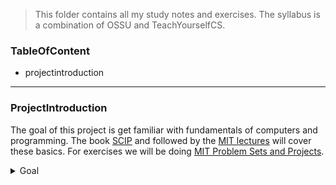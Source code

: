 > This folder contains all my study notes and exercises. The syllabus is a combination of OSSU and TeachYourselfCS.

### TableOfContent

- projectintroduction


---

### ProjectIntroduction

The goal of this project is get familiar with fundamentals of computers and programming. The book [SCIP](https://mitpress.mit.edu/sites/default/files/sicp/full-text/book/book.html) and followed by the [MIT lectures](http://ocw.mit.edu/courses/electrical-engineering-and-computer-science/6-001-structure-and-interpretation-of-computer-programs-spring-2005/video-lectures/) will cover these basics.
For exercises we will be doing [MIT Problem Sets and Projects](https://ocw.mit.edu/courses/electrical-engineering-and-computer-science/6-001-structure-and-interpretation-of-computer-programs-spring-2005/projects/).


<details>

<summary>Goal</summary>

- [ ] Finish the syllabus within 1-2 months, (started on Oct 09th 2021)

</details>
